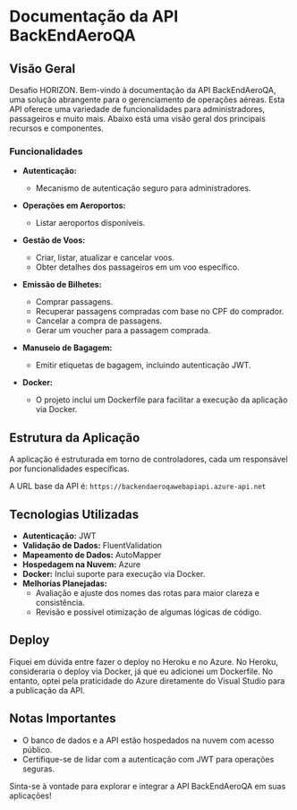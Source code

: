 # Documentação da API BackEndAeroQA

## Visão Geral
Desafio HORIZON. Bem-vindo à documentação da API BackEndAeroQA, uma solução abrangente para o gerenciamento de operações aéreas. Esta API oferece uma variedade de funcionalidades para administradores, passageiros e muito mais. Abaixo está uma visão geral dos principais recursos e componentes.

### Funcionalidades
- **Autenticação:**
  - Mecanismo de autenticação seguro para administradores.

- **Operações em Aeroportos:**
  - Listar aeroportos disponíveis.

- **Gestão de Voos:**
  - Criar, listar, atualizar e cancelar voos.
  - Obter detalhes dos passageiros em um voo específico.

- **Emissão de Bilhetes:**
  - Comprar passagens.
  - Recuperar passagens compradas com base no CPF do comprador.
  - Cancelar a compra de passagens.
  - Gerar um voucher para a passagem comprada.

- **Manuseio de Bagagem:**
  - Emitir etiquetas de bagagem, incluindo autenticação JWT.
  
- **Docker:**
  - O projeto inclui um Dockerfile para facilitar a execução da aplicação via Docker.

## Estrutura da Aplicação
A aplicação é estruturada em torno de controladores, cada um responsável por funcionalidades específicas.

A URL base da API é: `https://backendaeroqawebapiapi.azure-api.net`

## Tecnologias Utilizadas
- **Autenticação:** JWT
- **Validação de Dados:** FluentValidation
- **Mapeamento de Dados:** AutoMapper
- **Hospedagem na Nuvem:** Azure
- **Docker:** Inclui suporte para execução via Docker.
- **Melhorias Planejadas:**
  - Avaliação e ajuste dos nomes das rotas para maior clareza e consistência.
  - Revisão e possível otimização de algumas lógicas de código.

## Deploy
Fiquei em dúvida entre fazer o deploy no Heroku e no Azure. No Heroku, consideraria o deploy via Docker, já que eu adicionei um Dockerfile. No entanto, optei pela praticidade do Azure diretamente do Visual Studio para a publicação da API.

## Notas Importantes
- O banco de dados e a API estão hospedados na nuvem com acesso público.
- Certifique-se de lidar com a autenticação com JWT para operações seguras.

Sinta-se à vontade para explorar e integrar a API BackEndAeroQA em suas aplicações!
